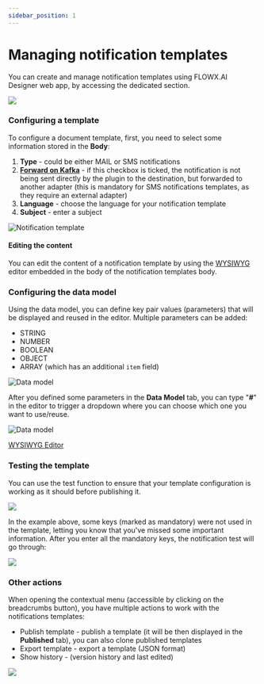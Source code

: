 ```yaml
---
sidebar_position: 1
---
```


# Managing notification templates

You can create and manage notification templates using FLOWX.AI Designer web app, by accessing the dedicated section.

![](../../../../img/notif_overview.png)

### Configuring a template

To configure a document template, first, you need to select some information stored in the **Body**:

1. **Type** - could be either MAIL or SMS notifications
2. [**Forward on Kafka**](forwarding-notifications-to-an-external-system.md) - if this checkbox is ticked, the notification is not being sent directly by the plugin to the destination, but forwarded to another adapter (this is mandatory for SMS notifications templates, as they require an external adapter)
3. **Language** - choose the language for your notification template
4. **Subject** - enter a subject

![Notification template](../../../../img/notifications_template.png)

#### Editing the content

You can edit the content of a notification template by using the [WYSIWYG](../../../wysiwyg.md) editor embedded in the body of the notification templates body.

### Configuring the data model

Using the data model, you can define key pair values (parameters) that will be displayed and reused in the editor. Multiple parameters can be added:

* STRING
* NUMBER
* BOOLEAN
* OBJECT
* ARRAY (which has an additional `item` field)


![Data model](../../../../img/notifications_data_model.png)

After you defined some parameters in the **Data Model** tab, you can type "**#**" in the editor to trigger a dropdown where you can choose which one you want to use/reuse.

![Data model](../../../../img/data_model1.gif)

[WYSIWYG Editor](../../../wysiwyg.md)

### Testing the template

You can use the test function to ensure that your template configuration is working as it should before publishing it.

![](../../../../img/testing_notif_template.gif)

In the example above, some keys (marked as mandatory) were not used in the template, letting you know that you've missed some important information. After you enter all the mandatory keys, the notification test will go through:

![](../../../../img/notifications_email.png)

### Other actions

When opening the contextual menu (accessible by clicking on the breadcrumbs button), you have multiple actions to work with the notifications templates:

* Publish template - publish a template (it will be then displayed in the **Published** tab), you can also clone published templates
* Export template - export a template (JSON format)
* Show history - (version history and last edited)

![](../../../../img/notif_export_etc.png)